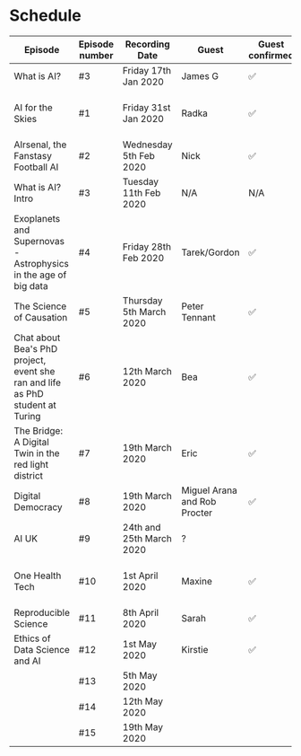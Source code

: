 Schedule
======

| Episode |Episode number| Recording Date | Guest | Guest confirmed | Room/Calendar booked | Lead Interviewer | 2nd Interviewer | Recorded| Edited| Release date |
|---|---|---|---|---|---|---|---|---|---|---|
|What is AI?|#3|Friday 17th Jan 2020 | James G| ✅|✅| N/A | N/A |✅|||
| AI for the Skies|#1| Friday 31st Jan 2020|Radka|✅|✅| Tarek | Ed |✅|✅|Week of 24th Feb 2020|
|AIrsenal, the Fanstasy Football AI|#2|Wednesday 5th Feb 2020| Nick|✅|✅| Ben | Effie |✅|||
|What is AI? Intro|#3|Tuesday 11th Feb 2020| N/A|N/A|✅| Ed| Effie |✅|||
| Exoplanets and Supernovas - Astrophysics in the age of big data |#4|Friday 28th Feb 2020 |Tarek/Gordon| ✅| ✅|Ed| Effie||||
| The Science of Causation|#5| Thursday 5th March 2020| Peter Tennant| ✅ | ✅| Ed | Effie ||||
|Chat about Bea's PhD project, event she ran and life as PhD student at Turing|#6|12th March 2020|Bea|✅|✅|Ed|Tarek||||
|The Bridge: A Digital Twin in the red light district|#7|19th March 2020|Eric|✅|✅|Ed|Ben (TBC)||||
| Digital Democracy | #8 | 19th March 2020| Miguel Arana and Rob Procter| ✅ | ✅| Ed | Effie ||||
| AI UK |#9| 24th and 25th March 2020 | ? | | | Ed|?||||
|One Health Tech|#10|1st April 2020|Maxine|✅|✅|Ed|Effie (TBC) may be combined with AI UK||||
|Reproducible Science|#11|8th April 2020|Sarah|✅|✅|Tarek|Ed||||
|Ethics of Data Science and AI|#12|1st May 2020|Kirstie|✅|✅|Ed|Ben (TBC)||||
||#13|5th May 2020|||✅||||||
||#14|12th May 2020|||✅||||||
||#15|19th May 2020|||✅||||||
